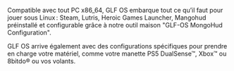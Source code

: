 Compatible avec tout PC x86_64, GLF OS embarque tout ce qu’il faut pour jouer sous Linux : Steam, Lutris, Heroic Games Launcher, Mangohud préinstallé et configurable grâce à notre outil maison "GLF-OS MongoHud Configuration".

GLF OS arrive également avec des configurations spécifiques pour prendre en charge votre matériel, comme votre manette PS5 DualSense™, Xbox™ ou 8bitdo® ou vos volants.
